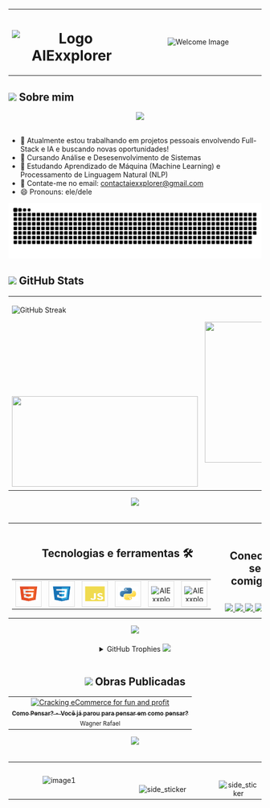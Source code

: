 <table align="center" style="width:100%">
  <tr>
    <td style="text-align: center; width: 50%;">
      <h1 align="center">
        <img src="https://cdn.discordapp.com/attachments/1100606273633914941/1153202513881870406/AIEXX_Minimalist_Logo_-_White.png" alt="Logo AIExxplorer" width="300" height="150">
      </h1>
    </td>
    <td style="text-align: center; width: 50%;">
      <img src="https://cdn.discordapp.com/attachments/1100606273633914941/1165881707543658507/BemVindoGH.gif?ex=654876f4&is=653601f4&hm=54f04404a093aa41f66c860cde72ca9ca49b33b9a258886cc053c2280f3ff9b4" alt="Welcome Image" width="500" height="250">
    </td>
  </tr>
</table>




## <picture><img src = "https://cdn.discordapp.com/attachments/1100606273633914941/1165821390017007626/about_me.gif?ex=65483ec7&is=6535c9c7&hm=8a1e31a4d5b4105ef8a33f4894d9c1bb1b1e6089072e3a3d3ffce4e1fc7e0dec&" width = 50px></picture> **Sobre mim**
<picture><img align="right" src="https://cdn.discordapp.com/attachments/1100606273633914941/1165843212250923029/Right_Side.gif?ex=6548531a&is=6535de1a&hm=4d7623374c7ccae6de2d0edc2eec3b0e9a6b54e5ba66b80a1adc0d239c8cb7fa&" width = 250px></picture>

<br><br>
<!--Intro start-->
- 🔭 Atualmente estou trabalhando em projetos pessoais envolvendo Full-Stack e IA e buscando novas oportunidades!
- 🌱 Cursando Análise e Desesenvolvimento de Sistemas
- 🌱 Estudando Aprendizado de Máquina (Machine Learning) e Processamento de Linguagem Natural (NLP)
- 📩 Contate-me no email: contactaiexxplorer@gmail.com
- 😄 Pronouns: ele/dele
<!--Intro end-->

<!--- snake -->
<div align="center">
  <a href="https://1999azzar.github.io/1999AZZAR/">
    <img src="https://github.com/1999AZZAR/1999AZZAR/blob/main/resources/img/grid-snake.svg" alt="snake">
  </a>
</div>

## <picture><img src = "https://cdn.discordapp.com/attachments/1100606273633914941/1165841628292980786/Statistics.gif?ex=654851a0&is=6535dca0&hm=95f4725516573a60719fe1fdfa150e445144ee8c4d0e248660b957067ee3a65f&" width = 50px></picture> **GitHub Stats**
<!--- stats & Trophy (start) -->
<p align="center">
  <!--- stats (start) -->
<table align="center">
<tr border="none">
<td width="50%" align="center">

<div style="display: flex;">
  <div style="flex: 1; text-align: left;">
    <a href="https://beacons.ai/aiexxplorer"></a><br>
   <a href="https://git.io/streak-stats">
  <img style="display: inline-block; width: 370px; height: 180px;" src="https://streak-stats.demolab.com?user=aiexxplorer&theme=highcontrast&locale=pt_BR&date_format=j%20M%5B%20Y%5D&mode=weekly&fire=EB0505&ring=EBC818" alt="GitHub Streak" />
</a>

<div align="center">
  <img style="width: 370px; height: 180px;" src="https://github-readme-stats.vercel.app/api?username=AIExxplorer&theme=vision-friendly-dark&show_icons=true"/>
</div>

<td width="50%" align="center">

  </div>
  <div style="flex: 1; text-align: right;">
    <img style="width: 550px; height: 280px;" src="https://github-readme-stats.anuraghazra1.vercel.app/api/top-langs/?username=AIExxplorer&theme=vision-friendly-dark&hide_border=false&no-bg=true&no-frame=true&langs_count=10"/>
  </div>
</div>

  </td>
</tr>
</table>
<!--- stats (end) -->


<!--horizontal divider(gradiant)-->
<div align="center"> 
    <img src="https://cdn.discordapp.com/attachments/1100606273633914941/1165822282745249903/Line.gif?ex=65483f9c&is=6535ca9c&hm=9ae9e0079b0b61eed5245c87d8c919ca94e2f32216f9fe9c429c58de89261e70&"><br><br>

<!--tech stack icons-->
<table align="center" style="width:100%">
  <tr>
    <td style="text-align: left;">
      <div id="user-content-toc">
        <ul align="center">
          <summary><h2 style="display: inline-block">Tecnologias e ferramentas 🛠 </h2></summary>
        </ul>
      </div>
      <table align="center" style="width:100%">
  <tr>
    <td style="text-align: center; width: 16.66%;">
      <div style="width: 50px; height: 50px; border: 1px solid #ddd; display: flex; justify-content: center; align-items: center;">
        <img align="center" alt="AIExxplorer-HTML" height="30" width="40" src="https://raw.githubusercontent.com/devicons/devicon/master/icons/html5/html5-original.svg">
      </div>
    </td>
    <td style="text-align: center; width: 16.66%;">
      <div style="width: 50px; height: 50px; border: 1px solid #ddd; display: flex; justify-content: center; align-items: center;">
        <img align="center" alt="AIExxplorer-CSS" height="30" width="40" src="https://raw.githubusercontent.com/devicons/devicon/master/icons/css3/css3-original.svg">
      </div>
    </td>
    <td style="text-align: center; width: 16.66%;">
      <div style="width: 50px; height: 50px; border: 1px solid #ddd; display: flex; justify-content: center; align-items: center;">
        <img align="center" alt="AIExxplorer-Js" height="30" width="40" src="https://raw.githubusercontent.com/devicons/devicon/master/icons/javascript/javascript-plain.svg">
      </div>
    </td>
    <td style="text-align: center; width: 16.66%;">
      <div style="width: 50px; height: 50px; border: 1px solid #ddd; display: flex; justify-content: center; align-items: center;">
        <img align="center" alt="AIExxplorer-Python" height="30" width="40" src="https://raw.githubusercontent.com/devicons/devicon/master/icons/python/python-original.svg">
      </div>
    </td>
    <td style="text-align: center; width: 16.66%;">
      <div style="width: 50px; height: 50px; border: 1px solid #ddd; display: flex; justify-content: center; align-items: center;">
        <img align="center" alt="AIExxplorer-Node" height="30" width="40" src="https://cdn.jsdelivr.net/gh/devicons/devicon/icons/nodejs/nodejs-original.svg">
      </div>
    </td>
    <td style="text-align: center; width: 16.66%;">
      <div style="width: 50px; height: 50px; border: 1px solid #ddd; display: flex; justify-content: center; align-items: center;">
        <img align="center" alt="AIExxplorer-Java" height="30" width="40" src="https://cdn.jsdelivr.net/gh/devicons/devicon/icons/java/java-original.svg">
      </div>
    </td>
  </tr>
</table>
    </td>
<!-- Connect with me -->
    <td style="text-align: center;">
      <ul align="center">
        <summary><h2 style="display: inline-block">Conecte-se comigo 🤝</h2></summary>
      </ul>
      <div style="text-align: center;">
        <a href="https://www.youtube.com/@aiexxplorer/" target="_blank" rel="noopener noreferrer">
          <img src="https://img.shields.io/badge/YouTube-FF0000?style=for-the-badge&logo=youtube&logoColor=white">
        </a>
        <a href="https://www.instagram.com/aiexxplorer/" target="_blank" rel="noopener noreferrer">
          <img src="https://img.shields.io/badge/-Instagram-%23E4405F?style=for-the-badge&logo=instagram&logoColor=white">
        </a>
        <a href="https://discord.gg/TDqF54quAH" target="_blank" rel="noopener noreferrer">
          <img src="https://img.shields.io/badge/Discord-7289DA?style=for-the-badge&logo=discord&logoColor=white">
        </a> 
        <a href="mailto:contactaiexxplorer@gmail.com" rel="noopener noreferrer">
          <img src="https://img.shields.io/badge/-Gmail-%23333?style=for-the-badge&logo=gmail&logoColor=white">
        </a>
        <a href="https://www.linkedin.com/in/aiexxplorer/" target="_blank" rel="noopener noreferrer">
          <img src="https://img.shields.io/badge/-LinkedIn-%230077B5?style=for-the-badge&logo=linkedin&logoColor=white">
        </a>
      </div>
    </td>
  </tr>
</table>

  
<!--horizontal divider(gradiant)-->
<div align="center"> 
    <img src="https://cdn.discordapp.com/attachments/1100606273633914941/1165822282745249903/Line.gif?ex=65483f9c&is=6535ca9c&hm=9ae9e0079b0b61eed5245c87d8c919ca94e2f32216f9fe9c429c58de89261e70&"><br><br>

</div>

<table align="center" style="width:100%">
  <tr>

<!--- GitHub Trophy -->
<details>
    <summary>GitHub Trophies <img src="https://media.giphy.com/media/VgCDAzcKvsR6OM0uWg/giphy.gif" width="50" /></summary>
    <!--- trophy (start) -->
<a href="https://github.com/ryo-ma/github-profile-trophy">
  <img src="https://github-profile-trophy.vercel.app/?username=AIExxplorer&theme=juicyfresh" alt="trophy">
</a>
</details>
  </tr>
</table>

<!--- Obras Publicadas -->
## <picture><img src = "https://cdn.discordapp.com/attachments/1100606273633914941/1165893438206648381/book-90.gif?ex=654881e0&is=65360ce0&hm=a4680fd10a44150fe1f67ba342f47fa155c53de6370200de8b14f7f9a68004c2&" width = 50px></picture> **Obras Publicadas**

<table align="center">
  <tr>
    <td align="center">
      <a href="https://www.amazon.com.br/Como-Pensar-Você-parou-pensar-ebook/dp/B0CD43X9X2#:~:text=Esta%20obra%20nasceu%20da%20inspiração,que%20a%20vida%20nos%20apresenta.">
          <img src="https://cdn.discordapp.com/attachments/1100606273633914941/1165888813189578782/Capa.jpg?ex=65487d92&is=65360892&hm=94c1ad4b791d5fd614c53ddae7be1638f7b421aed697603647f9780363e093a9&" width="120" alt="Cracking eCommerce for fun and profit" />
          <br />
          <sub><b>Como Pensar? - Você já parou para pensar em como pensar?</b></sub>
      </a>
      <br />
      <sub>Wagner Rafael</sub>
    </td>
</table>

<!--horizontal divider(gradiant)-->
<div align="center"> 
    <img src="https://cdn.discordapp.com/attachments/1100606273633914941/1165822282745249903/Line.gif?ex=65483f9c&is=6535ca9c&hm=9ae9e0079b0b61eed5245c87d8c919ca94e2f32216f9fe9c429c58de89261e70&"><br><br>

<!--- Decoração Final -->
<table align="center" style="width:100%">
  <tr>
    <td style="text-align: center; width: 50%;">
      <div style="display: inline-block;">
        <img src="https://cdn.discordapp.com/attachments/1100606273633914941/1165870494743007232/giphy.gif?ex=65486c82&is=6535f782&hm=71195cc78a83a1edfbb1418a0fb9e308d87fa85ccdac7cbd23282d0ef16104a0" alt="image1" style="max-width:100%; height:auto;">
      </div>
    </td>
    <td style="text-align: center; width: 50%;">
      <div style="text-align: center;">
        <br><br>
        <img align="center" width=200px height=200px alt="side_sticker" src="https://media.giphy.com/media/TEnXkcsHrP4YedChhA/giphy.gif" />
      </div>
    </td>
    <td style="text-align: center; width: 50%;">
      <div style="text-align: center;">
        <br><br>
        <img align="center" width=200px height=200px alt="side_sticker" src="https://cdn.discordapp.com/attachments/1100606273633914941/1165895180344369222/68747470733a2f2f6d656469612e67697068792e636f6d2f6d656469612f4356744e6538346868594639752f67697068792e676966.gif?ex=65488380&is=65360e80&hm=6b9a9d8e36038c2bd3ded25cb29801f89dce5051216217ce92ba96142964ab26&" />
      </div>
    </td>
  </tr>
</table>

</div>
